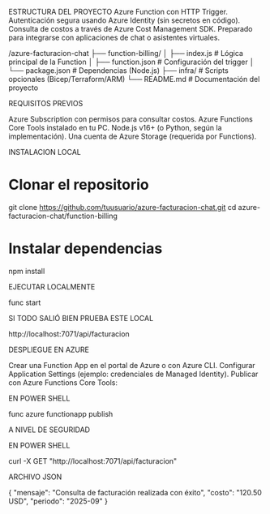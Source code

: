ESTRUCTURA DEL PROYECTO 
Azure Function con HTTP Trigger.
Autenticación segura usando Azure Identity (sin secretos en código).
Consulta de costos a través de Azure Cost Management SDK.
Preparado para integrarse con aplicaciones de chat o asistentes virtuales.

/azure-facturacion-chat
  ├── function-billing/
  │     ├── index.js          # Lógica principal de la Function
  │     ├── function.json     # Configuración del trigger
  │     └── package.json      # Dependencias (Node.js)
  ├── infra/                  # Scripts opcionales (Bicep/Terraform/ARM)
  └── README.md               # Documentación del proyecto

REQUISITOS PREVIOS

Azure Subscription con permisos para consultar costos.
Azure Functions Core Tools instalado en tu PC.
Node.js v16+ (o Python, según la implementación).
Una cuenta de Azure Storage (requerida por Functions).

INSTALACION LOCAL

# Clonar el repositorio

git clone https://github.com/tuusuario/azure-facturacion-chat.git
cd azure-facturacion-chat/function-billing

# Instalar dependencias

npm install

EJECUTAR LOCALMENTE

func start

SI TODO SALIÓ BIEN PRUEBA ESTE LOCAL

http://localhost:7071/api/facturacion

DESPLIEGUE EN AZURE

Crear una Function App en el portal de Azure o con Azure CLI.
Configurar Application Settings (ejemplo: credenciales de Managed Identity).
Publicar con Azure Functions Core Tools:

EN POWER SHELL

func azure functionapp publish <NOMBRE-DE-TU-FUNCTION-APP>


A NIVEL DE SEGURIDAD

EN POWER SHELL

curl -X GET "http://localhost:7071/api/facturacion"


ARCHIVO JSON 

{
  "mensaje": "Consulta de facturación realizada con éxito",
  "costo": "120.50 USD",
  "periodo": "2025-09"
}







